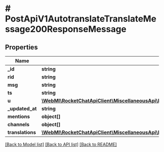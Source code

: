 # # PostApiV1AutotranslateTranslateMessage200ResponseMessage

## Properties

Name | Type | Description | Notes
------------ | ------------- | ------------- | -------------
**_id** | **string** |  | [optional]
**rid** | **string** |  | [optional]
**msg** | **string** |  | [optional]
**ts** | **string** |  | [optional]
**u** | [**\WebMI\RocketChatApiClient\MiscellaneousApi\Model\PostApiV1AutotranslateTranslateMessage200ResponseMessageU**](PostApiV1AutotranslateTranslateMessage200ResponseMessageU.md) |  | [optional]
**_updated_at** | **string** |  | [optional]
**mentions** | **object[]** |  | [optional]
**channels** | **object[]** |  | [optional]
**translations** | [**\WebMI\RocketChatApiClient\MiscellaneousApi\Model\PostApiV1AutotranslateTranslateMessage200ResponseMessageTranslations**](PostApiV1AutotranslateTranslateMessage200ResponseMessageTranslations.md) |  | [optional]

[[Back to Model list]](../../README.md#models) [[Back to API list]](../../README.md#endpoints) [[Back to README]](../../README.md)
